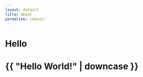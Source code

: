 ```yaml
---
layout: default
title: About
permalink: /about/
---
```


# Hello
<h1>{{ "Hello World!" | downcase }}</h1>

